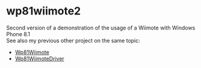 # wp81wiimote2

Second version of a demonstration of the usage of a Wiimote with Windows Phone 8.1  
See also my previous other project on the same topic:  
- [Wp81Wiimote](https://github.com/fredericGette/Wp81Wiimote)
- [Wp81WiimoteDriver](https://github.com/fredericGette/Wp81WiimoteDriver)
